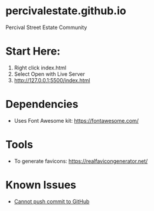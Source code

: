 # percivalestate.github.io

Percival Street Estate Community

# Start Here:

1. Right click index.html
2. Select Open with Live Server
3. http://127.0.0.1:5500/index.html

# Dependencies

- Uses Font Awesome kit: https://fontawesome.com/

# Tools

- To generate favicons: https://realfavicongenerator.net/

# Known Issues

- [Cannot push commit to GitHub](https://stackoverflow.com/questions/62753648/rpc-failed-http-400-curl-22-the-requested-url-returned-error-400-bad-request)
